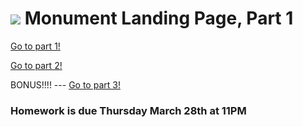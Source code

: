# ![](https://ga-dash.s3.amazonaws.com/production/assets/logo-9f88ae6c9c3871690e33280fcf557f33.png) Monument Landing Page, Part 1

[Go to part 1!](pt-1/)  

[Go to part 2!](pt-2/)  

BONUS!!!! --- [Go to part 3!](pt-3/)  


### Homework is due Thursday March 28th at 11PM 
